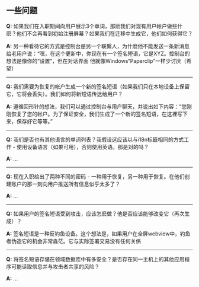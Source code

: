 ## 一些问题

**Q:**
如果我们在入职期间向用户展示3个单词，那麽我们对现有用户帐户做些什麽？他们不会再看到初始注册屏幕？如果我们在迁移中生成它，他们如何获得它？

**A:**
另一种看待它的方式是控制台是另一个联繫人，为什麽他不能发送一条新消息给老用户说：“嘿，在这个更新中，你现在有一个签名短语，它是XYZ。控制台的想法是像你的“设置”，但在对话界面
他就像Windows“Paperclip”一样少讨厌（希望）

</blockquote>

-----

**Q:** 我们需要为恢复的帐户生成一个新的签名短语（如果我们只在本地设备上保留它，它将会丢失）。我们如何将新短语传达给用户？

**A:**
遵循回形针的想法，我们可以通过控制台与用户聊天，并说出如下内容：“您刚刚恢复了您的帐户。为了保证安全，我们生成了一个新的签名短语，在这裡写下来，保存好它等等。”

-----

**Q:** 我们是否也有其他语言的单词列表？我假设这应该以与i18n标籤相同的方式工作 -
使用设备语言（如果可用），否则使用英语。那是对的吗？

**A:** ...

-----

**Q:** 现在入职给出了两种不同的密码 - 一种用于恢复，另一种用于恢复。在他们创建账户的那一刻向用户推送所有信息似乎太多了？

**A:** ...

-----

**Q:** 如果用户的签名短语受到攻击，应该怎麽做？他是否应该能够改变它（再次生成）？

**A:** 签名短语是一种反钓鱼设备。这个想法是，如果用户在全屏webview中，钓鱼者伪造它的机会非常淼茫。它与实际签署交易没有任何关係

-----

**Q:** 将签名短语存储在领域数据库中有多安全？是否存在同一主机上的其他应用程序可能读取信息并与攻击者共享的风险？

**A:** ...